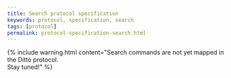 ```yaml
---
title: Search protocol specification
keywords: protocol, specification, search
tags: [protocol]
permalink: protocol-specification-search.html
---
```


{% include warning.html content="Search commands are not yet mapped in the Ditto protocol.<br/>Stay tuned!" %}
